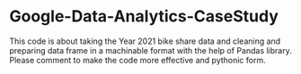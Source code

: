 # Google-Data-Analytics-CaseStudy
This code is about taking the Year 2021 bike share data and cleaning and preparing data frame in a machinable format with the help of Pandas library. Please comment to make the code more effective and pythonic form. 

